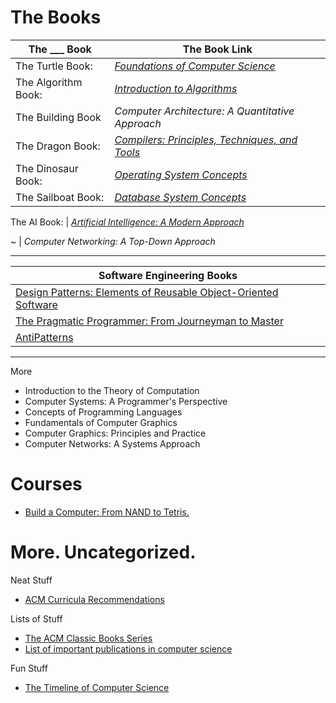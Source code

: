 # The Books 

| The ___ Book | The Book Link |
| ------------ | ------------- |
The Turtle Book: | [*Foundations of Computer Science*](http://infolab.stanford.edu/~ullman/focs.html) |
The Algorithm Book: | [*Introduction to Algorithms*](https://en.wikipedia.org/wiki/Introduction_to_Algorithms)
The Building Book | *Computer Architecture: A Quantitative Approach*
The Dragon Book: | [*Compilers: Principles, Techniques, and Tools*](https://en.wikipedia.org/wiki/Principles_of_Compiler_Design)
The Dinosaur Book: | [*Operating System Concepts*](http://os-book.com/)
The Sailboat Book: | [*Database System Concepts*](http://db-book.com/)

The AI Book: | [*Artificial Intelligence: A Modern Approach*](http://aima.cs.berkeley.edu/)

 ~ | *Computer Networking: A Top-Down Approach*


--- 

| Software Engineering Books |
| -------------------------- |
[Design Patterns: Elements of Reusable Object-Oriented Software](https://en.wikipedia.org/wiki/Design_Patterns) |
[The Pragmatic Programmer: From Journeyman to Master](https://en.wikipedia.org/wiki/The_Pragmatic_Programmer) |
[AntiPatterns](https://en.wikipedia.org/wiki/AntiPatterns) |


---

More

- Introduction to the Theory of Computation
- Computer Systems: A Programmer's Perspective
- Concepts of Programming Languages
- Fundamentals of Computer Graphics
- Computer Graphics: Principles and Practice 
- Computer Networks: A Systems Approach


# Courses

* [Build a Computer: From NAND to Tetris.](https://www.coursera.org/learn/build-a-computer/)


# More. Uncategorized.

Neat Stuff
- [ACM Curricula Recommendations](https://www.acm.org/education/curricula-recommendations)
 
Lists of Stuff 
- [The ACM Classic Books Series](https://dl.acm.org/classics.cfm)
- [List of important publications in computer science](https://en.wikipedia.org/wiki/List_of_important_publications_in_computer_science)

Fun Stuff 
- [The Timeline of Computer Science](http://www.computerhistory.org/timeline/)
